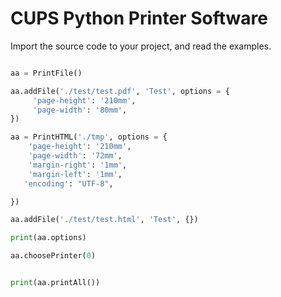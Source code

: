 # CUPS Python Printer Software

Import the source code to your project, and read the examples.
```python

aa = PrintFile()

aa.addFile('./test/test.pdf', 'Test', options = {
     'page-height': '210mm',
     'page-width': '80mm',
})

aa = PrintHTML('./tmp', options = {
    'page-height': '210mm',
    'page-width': '72mm',
    'margin-right': '1mm',
    'margin-left': '1mm',
   'encoding': "UTF-8",

})

aa.addFile('./test/test.html', 'Test', {})

print(aa.options)

aa.choosePrinter(0)


print(aa.printAll())
```
